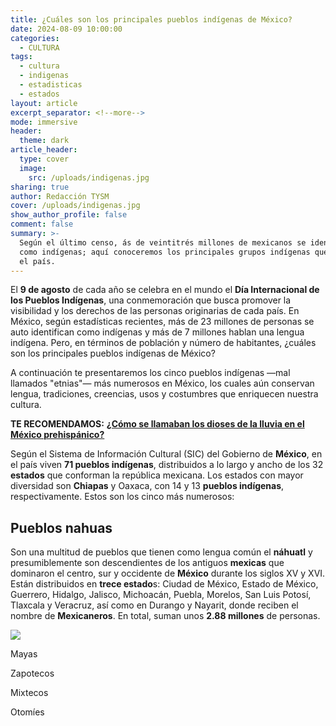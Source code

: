```yaml
---
title: ¿Cuáles son los principales pueblos indígenas de México?
date: 2024-08-09 10:00:00
categories:
  - CULTURA
tags:
  - cultura
  - indigenas
  - estadisticas
  - estados
layout: article
excerpt_separator: <!--more-->
mode: immersive
header:
  theme: dark
article_header:
  type: cover
  image:
    src: /uploads/indigenas.jpg
sharing: true
author: Redacción TYSM
cover: /uploads/indigenas.jpg
show_author_profile: false
comment: false
summary: >-
  Según el último censo, ás de veintitrés millones de mexicanos se identifican
  como indígenas; aquí conoceremos los principales grupos indígenas que viven en
  el país.
---
```

El **9 de agosto** de cada año se celebra en el mundo el **Día Internacional de los Pueblos Indígenas**, una conmemoración que busca promover la visibilidad y los derechos de las personas originarias de cada país. En México, según estadísticas recientes, más de 23 millones de personas se auto identifican como indígenas y más de 7 millones hablan una lengua indígena. Pero, en términos de población y número de habitantes, ¿cuáles son los principales pueblos indígenas de México?

A continuación te presentaremos los cinco pueblos indígenas —mal llamados "etnias"— más numerosos en México, los cuales aún conservan lengua, tradiciones, creencias, usos y costumbres que enriquecen nuestra cultura.

**TE RECOMENDAMOS:** [**¿Cómo se llamaban los dioses de la lluvia en el México prehispánico?**](https://blog.tonoysumariachi.com/historia/2024/05/29/c%C3%B3mo-se-llamaban-los-dioses-de-la-lluvia-en-el-m%C3%A9xico-prehisp%C3%A1nico.html)

Según el Sistema de Información Cultural (SIC) del Gobierno de **México**, en el país viven **71 pueblos indígenas**, distribuidos a lo largo y ancho de los 32 **estados** que conforman la república mexicana. Los estados con mayor diversidad son **Chiapas** y Oaxaca, con 14 y 13 **pueblos indígenas**, respectivamente. Estos son los cinco más numerosos:

## Pueblos nahuas

Son una multitud de pueblos que tienen como lengua común el **náhuatl** y presumiblemente son descendientes de los antiguos **mexicas** que dominaron el centro, sur y occidente de **México** durante los siglos XV y XVI. Están distribuidos en **trece estado**s: Ciudad de México, Estado de México, Guerrero, Hidalgo, Jalisco, Michoacán, Puebla, Morelos, San Luis Potosí, Tlaxcala y Veracruz, así como en Durango y Nayarit, donde reciben el nombre de **Mexicaneros**. En total, suman unos **2\.88 millones** de personas.

![](https://upload.wikimedia.org/wikipedia/commons/thumb/5/54/Ni%C3%B1as_Nahuas.jpg/1024px-Ni%C3%B1as_Nahuas.jpg)

Mayas

Zapotecos

Mixtecos

Otomíes

&nbsp;

&nbsp;